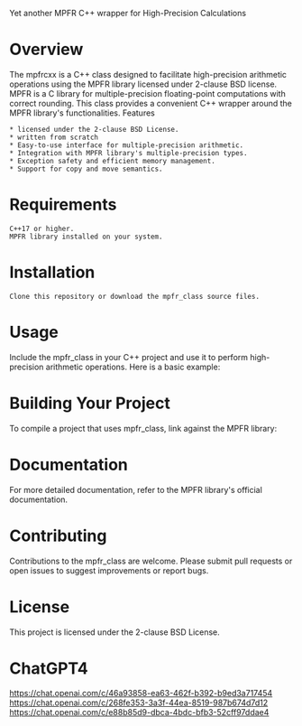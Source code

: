 Yet another MPFR C++ wrapper for High-Precision Calculations
# Overview

The mpfrcxx is a C++ class designed to facilitate high-precision arithmetic operations using the MPFR library licensed under 2-clause BSD license. 
MPFR is a C library for multiple-precision floating-point computations with correct rounding. This class provides a convenient C++ wrapper around the MPFR library's functionalities.
Features
    
    * licensed under the 2-clause BSD License.
    * written from scratch
    * Easy-to-use interface for multiple-precision arithmetic.
    * Integration with MPFR library's multiple-precision types.
    * Exception safety and efficient memory management.
    * Support for copy and move semantics.

# Requirements

    C++17 or higher.
    MPFR library installed on your system.

# Installation

    Clone this repository or download the mpfr_class source files.

# Usage

Include the mpfr_class in your C++ project and use it to perform high-precision arithmetic operations. Here is a basic example:

# Building Your Project

To compile a project that uses mpfr_class, link against the MPFR library:

# Documentation

For more detailed documentation, refer to the MPFR library's official documentation.

# Contributing

Contributions to the mpfr_class are welcome. Please submit pull requests or open issues to suggest improvements or report bugs.

# License

This project is licensed under the 2-clause BSD License.


# ChatGPT4

https://chat.openai.com/c/46a93858-ea63-462f-b392-b9ed3a717454
https://chat.openai.com/c/268fe353-3a3f-44ea-8519-987b674d7d12
https://chat.openai.com/c/e88b85d9-dbca-4bdc-bfb3-52cff97ddae4
